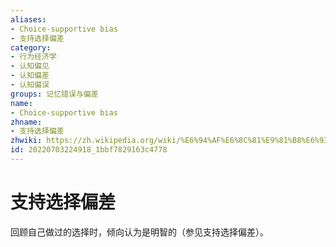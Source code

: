 ```yaml
---
aliases:
- Choice-supportive bias
- 支持选择偏差
category:
- 行为经济学
- 认知偏见
- 认知偏差
- 认知偏误
groups: 记忆错误与偏差
name:
- Choice-supportive bias
zhname:
- 支持选择偏差
zhwiki: https://zh.wikipedia.org/wiki/%E6%94%AF%E6%8C%81%E9%81%B8%E6%93%87%E5%81%8F%E8%AA%A4
id: 20220703224918_1bbf7829163c4778
---
```


# 支持选择偏差

回顾自己做过的选择时，倾向认为是明智的（参见支持选择偏差）。
